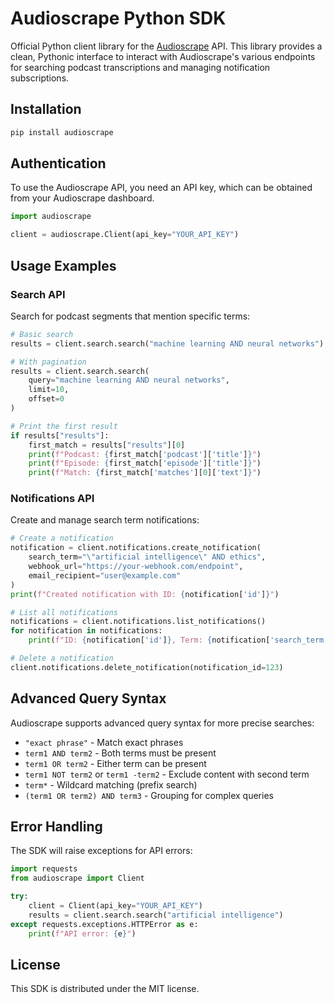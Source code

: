 # Audioscrape Python SDK

Official Python client library for the [Audioscrape](https://www.audioscrape.com) API. This library provides a clean, Pythonic interface to interact with Audioscrape's various endpoints for searching podcast transcriptions and managing notification subscriptions.

## Installation

```bash
pip install audioscrape
```

## Authentication

To use the Audioscrape API, you need an API key, which can be obtained from your Audioscrape dashboard.

```python
import audioscrape

client = audioscrape.Client(api_key="YOUR_API_KEY")
```

## Usage Examples

### Search API

Search for podcast segments that mention specific terms:

```python
# Basic search
results = client.search.search("machine learning AND neural networks")

# With pagination
results = client.search.search(
    query="machine learning AND neural networks", 
    limit=10, 
    offset=0
)

# Print the first result
if results["results"]:
    first_match = results["results"][0]
    print(f"Podcast: {first_match['podcast']['title']}")
    print(f"Episode: {first_match['episode']['title']}")
    print(f"Match: {first_match['matches'][0]['text']}")
```

### Notifications API

Create and manage search term notifications:

```python
# Create a notification
notification = client.notifications.create_notification(
    search_term="\"artificial intelligence\" AND ethics",
    webhook_url="https://your-webhook.com/endpoint",
    email_recipient="user@example.com"
)
print(f"Created notification with ID: {notification['id']}")

# List all notifications
notifications = client.notifications.list_notifications()
for notification in notifications:
    print(f"ID: {notification['id']}, Term: {notification['search_term']}")

# Delete a notification
client.notifications.delete_notification(notification_id=123)
```

## Advanced Query Syntax

Audioscrape supports advanced query syntax for more precise searches:

- `"exact phrase"` - Match exact phrases
- `term1 AND term2` - Both terms must be present
- `term1 OR term2` - Either term can be present
- `term1 NOT term2` or `term1 -term2` - Exclude content with second term
- `term*` - Wildcard matching (prefix search)
- `(term1 OR term2) AND term3` - Grouping for complex queries

## Error Handling

The SDK will raise exceptions for API errors:

```python
import requests
from audioscrape import Client

try:
    client = Client(api_key="YOUR_API_KEY")
    results = client.search.search("artificial intelligence")
except requests.exceptions.HTTPError as e:
    print(f"API error: {e}")
```

## License

This SDK is distributed under the MIT license.
